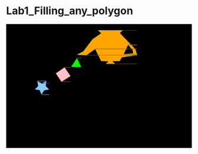 # Lab1_Filling_any_polygon



![Resultado de los polígonos rellenados](Fill_poly/Figuras_rellenas.png)
